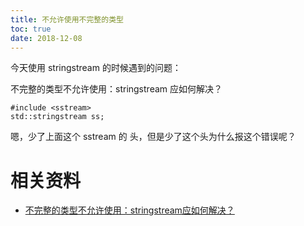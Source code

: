 ```yaml
---
title: 不允许使用不完整的类型
toc: true
date: 2018-12-08
---
```


今天使用 stringstream 的时候遇到的问题：


不完整的类型不允许使用：stringstream 应如何解决？

```
#include <sstream>
std::stringstream ss;
```

嗯，少了上面这个 sstream 的 头，但是少了这个头为什么报这个错误呢？




# 相关资料

- [不完整的类型不允许使用：stringstream应如何解决？](https://cloud.tencent.com/developer/ask/101009)
